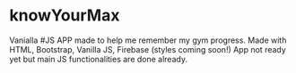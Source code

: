 # knowYourMax
Vanialla #JS APP made to help me remember my gym progress.
Made with HTML, Bootstrap, Vanilla JS, Firebase (styles coming soon!)
App not ready yet but main JS functionalities are done already.
